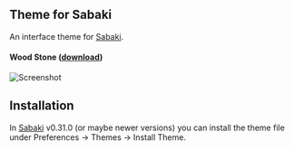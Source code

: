 ## Theme for Sabaki
An interface theme for [Sabaki](http://sabaki.yichuanshen.de/).

#### Wood Stone ([download](https://github.com/geovens/sabaki-theme/master/woodstone.asar))
![Screenshot](woodstone/screenshot.png)

## Installation
In [Sabaki](http://sabaki.yichuanshen.de/) v0.31.0 (or maybe newer versions) you can install the theme file under Preferences -> Themes -> Install Theme.
